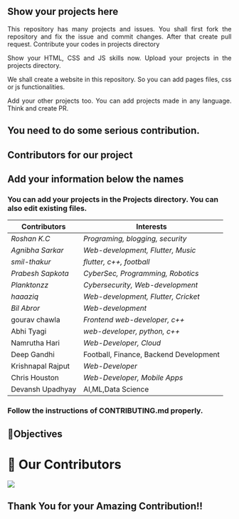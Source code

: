 ## Show your projects here

<p align="justify">This repository has many projects and issues. You shall first fork the repository and fix the issue and commit changes. After that create pull request. Contribute your codes in projects directory</p>
<p align ="justify">Show your HTML, CSS and JS skills now. Upload your projects in the projects directory.</p>
<p align ="justify">We shall create a website in this repository. So you can add pages files, css or js functionalities. </p>
  <p align ="justify">Add your other projects too. You can add projects made in any language. Think and create PR.</p>

## You need to do some serious contribution.

## Contributors for our project

## Add your information below the names

### You can add your projects in the Projects directory. You can also edit existing files.
| Contributors                                           | Interests              |
| ------------------------------------------------------ | ---------------------- |
| _Roshan K.C_                                           | _Programing, blogging, security_|
| _Agnibha Sarkar_                                       | _Web-development, Flutter, Music_|
| _smil-thakur_                                          | _flutter, c++, football_|
| _Prabesh Sapkota_                                      | _CyberSec, Programming, Robotics_|
| _Planktonzz_                                           | _Cybersecurity, Web-development_|
| _haaaziq_                                              | _Web-development, Flutter, Cricket_|
| _Bil Abror_                                            | _Web-development_|
| gourav chawla                                          | _Frontend web-developer, c++_    |
| Abhi Tyagi                                             | _web-developer, python, c++_    |
| Namrutha Hari                                          | _Web-Developer, Cloud_|
|Deep Gandhi                                           | Football, Finance, Backend Development|
| Krishnapal Rajput                                      | _Web-Developer_|
| Chris Houston                                          | _Web-Developer, Mobile Apps_ |
| Devansh Upadhyay                                       |AI,ML,Data Science |
### Follow the instructions of CONTRIBUTING.md properly.

## 🎯Objectives

# :handshake: Our Contributors

<a href="https://github.com/roshankcpkr/Hacktoberfest-web/graphs/contributors">
  <img src="https://contrib.rocks/image?repo=roshankcpkr/Hacktoberfest-web" />
</a>

## Thank You for your Amazing Contribution!!
